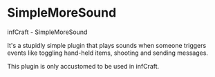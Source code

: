 # SimpleMoreSound
infCraft - SimpleMoreSound

It's a stupidly simple plugin that plays sounds when someone triggers events like toggling hand-held items, shooting and sending messages.

This plugin is only accustomed to be used in infCraft.
